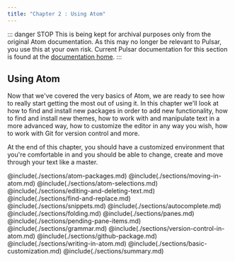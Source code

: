 ```yaml
---
title: "Chapter 2 : Using Atom"
---
```


::: danger STOP
This is being kept for archival purposes only from the original Atom
documentation. As this may no longer be relevant to Pulsar, you use this at
your own risk. Current Pulsar documentation for this section is found at the
[documentation home](/docs/launch-manual/getting-started).
:::

## Using Atom

Now that we've covered the very basics of Atom, we are ready to see how to really start getting the most out of using it. In this chapter we'll look at how to find and install new packages in order to add new functionality, how to find and install new themes, how to work with and manipulate text in a more advanced way, how to customize the editor in any way you wish, how to work with Git for version control and more.

At the end of this chapter, you should have a customized environment that you're comfortable in and you should be able to change, create and move through your text like a master.

@include(./sections/atom-packages.md)
@include(./sections/moving-in-atom.md)
@include(./sections/atom-selections.md)
@include(./sections/editing-and-deleting-text.md)
@include(./sections/find-and-replace.md)
@include(./sections/snippets.md)
@include(./sections/autocomplete.md)
@include(./sections/folding.md)
@include(./sections/panes.md)
@include(./sections/pending-pane-items.md)
@include(./sections/grammar.md)
@include(./sections/version-control-in-atom.md)
@include(./sections/github-package.md)
@include(./sections/writing-in-atom.md)
@include(./sections/basic-customization.md)
@include(./sections/summary.md)
